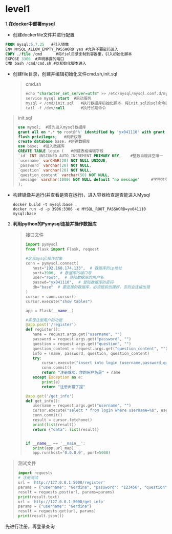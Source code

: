 # level1

1.**在docker中部署mysql**

* 创建dockerfile文件并进行配置

```sql
FROM mysql:5.7.25   #引入镜像
ENV MYSQL_ALLOW_EMPTY_PASSWORD yes #允许不要密码进入
COPY ./file /cmd      #将fiel目录复制到容器里，引入初始化脚本
EXPOSE 3306  #声明暴露的端口
CMD bash /cmd/cmd.sh #以初始化脚本进入
```

* 创建file目录，创建并编辑初始化文件cmd.sh,init.sql

  > cmd.sh
  >
  > ```sql
  > echo "character_set_server=utf8" >> /etc/mysql/mysql.conf.d/mysqld.cnf #修改文件字符集
  > service mysql start  #启动服务
  > mysql < /cmd/init.sql   #执行数据库初始化脚本，将init.sql的sql命令执行到数据库里面
  > tail -f /dev/null       #执行长期命令



> init.sql
>
> ```sql
> use mysql;  #首先进入mysql数据库
> grant all on *.* to root@'%' identified by 'yx041110' with grant option;#将root权限给所有的root连接用户，连接密码为yx041110
> flush privileges;   #刷新权限
> create database base; #创建数据库
> use base;  #进入数据库
> CREATE TABLE login (   #创建表格编辑字段
> `id` INT UNSIGNED AUTO_INCREMENT PRIMARY KEY,    #整数自增非空唯一
> `username` varCHAR(20) NOT NULL UNIQUE,  
> `password` varchar(20) NOT NULL,
> `question` varchar(20) NOT NULL,   
> `question_content` varchar(50) NOT NULL,
> `message` varchar(1000) NOT NULL default "no message"     #字符非空唯一，默认值为no message
> );
> ```

* 构建镜像并运行(并查看是否在运行)，进入容器检查是否能进入Mysql

  ```shell
  docker build -t mysql:base .
  docker run -d -p 3906:3306 -e MYSQL_ROOT_PASSWORD=yx041110 mysql:base
  ```

2. **利用python的Pymysql连接并操作数据库**

   >接口文件
   >
   >```python
   >import pymysql
   >from flask import Flask, request
   >
   >#定义mysql操作对象
   >conn = pymysql.connect(
   >    host="192.168.174.133",  # 数据库的ip地址
   >    port=3906,  # 数据库的端口号
   >    user="root",  # 登陆数据库的用户名
   >    passwd="yx041110",  # 登陆数据库的密码
   >    db="base"  # 要连接的数据库，必须提前创建好，否则会连接出错
   >)
   >cursor = conn.cursor()
   >cursor.execute("show tables")
   >
   >app = Flask(__name__)
   >
   >#实现注册用户的功能
   >@app.post('/register')
   >def register():
   >    name = request.args.get("username", "")
   >    password = request.args.get("password", "")
   >    question = request.args.get("question", "")
   >    question_content = request.args.get("question_content", "")
   >    info = (name, password, question, question_content)
   >    try:
   >        cursor.execute("insert into login (username,password,question,question_content) value(%s,%s,%s,%s)", info)
   >        conn.commit()
   >        return "注册成功，你的用户名是" + name
   >    except Exception as e:
   >        print(e)
   >        return "注册出错了捏"
   >
   >@app.get('/get_info')
   >def get_info():
   >    username = request.args.get("username", "")
   >    cursor.execute("select * from login where username=%s", username)
   >    conn.commit()
   >    result = cursor.fetchone()
   >    print(list(result))
   >    return {"data": list(result)}
   >
   >
   >if __name__ == '__main__':
   >    print(app.url_map)
   >    app.run(host='0.0.0.0', port=5000)
   >```

> 测试文件
>
> ```python
> import requests
> # 注册测试
> url = 'http://127.0.0.1:5000/register'
> params = {"username": "Gerdina", "password": "123456", "question": "哪个省的", "question_content": "Mom born"}
> result = requests.post(url, params=params)
> print(result.text)
> url = 'http://127.0.0.1:5000/get_info'
> params = {"username": "Gerdina"}
> result = requests.get(url, params)
> print(result.json())
> ```

先进行注册，再登录查询
